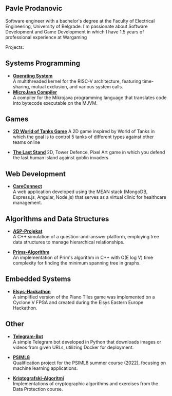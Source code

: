 ## Pavle Prodanovic

Software engineer with a bachelor's degree at the Faculty of Electrical Engineering, University of Belgrade.
I'm passionate about Software Development and Game Development in which I have 1.5 years of professional experience at Wargaming

Projects:

## Systems Programming

- **[Operating System](https://github.com/PavleProd/OSProjekat)**  
  A multithreaded kernel for the RISC-V architecture, featuring time-sharing, mutual exclusion, and various system calls.
- **[MicroJava Compiler](https://github.com/PavleProd/MikrojavaCompiler)**  
  A compiler for the Mikrojava programming language that translates code into bytecode executable on the MJVM.

## Games

- **[2D World of Tanks Game](https://github.com/PavleProd/Tank-Predators)**
A 2D game inspired by World of Tanks in which the goal is to control 5 tanks of different types against other teams online

- **[The Last Stand](https://github.com/PavleProd/The-Last-Stand)**
2D, Tower Defence, Pixel Art game in which you defend the last human island against goblin invaders

## Web Development

- **[CareConnect](https://github.com/PavleProd/CareConnect)**  
  A web application developed using the MEAN stack (MongoDB, Express.js, Angular, Node.js) that serves as a virtual clinic for healthcare management.

## Algorithms and Data Structures

- **[ASP-Projekat](https://github.com/PavleProd/ASP-Projekat)**  
  A C++ simulation of a question-and-answer platform, employing tree data structures to manage hierarchical relationships.

- **[Prims-Algorithm](https://github.com/PavleProd/Prims-Algorithm)**  
  An implementation of Prim's algorithm in C++ with O(E log V) time complexity for finding the minimum spanning tree in graphs.

## Embedded Systems

- **[Elsys-Hackathon](https://github.com/PavleProd/Elsys-Hackathon)**  
  A simplified version of the Piano Tiles game was implemented on a Cyclone V FPGA and created during the Elsys Eastern Europe Hackathon.

## Other

- **[Telegram-Bot](https://github.com/PavleProd/Telegram-Bot)**  
  A simple Telegram bot developed in Python that downloads images or videos from given URLs, utilizing Docker for deployment.

- **[PSIML8](https://github.com/PavleProd/PSIML8)**  
  Qualification project for the PSIML8 summer course (2022), focusing on machine learning applications.

- **[Kriptografski-Algoritmi](https://github.com/PavleProd/Kriptografski-Algoritmi)**  
  Implementations of cryptographic algorithms and exercises from the Data Protection course.



